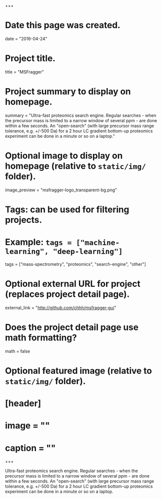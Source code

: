 +++
# Date this page was created.
date = "2016-04-24"

# Project title.
title = "MSFragger"

# Project summary to display on homepage.
summary = "Ultra-fast proteomics search engine. Regular searches - when the precursor mass is limited to a narrow window of several ppm - are done within a few seconds. An \"open-search\" (with large precursor mass range tolerance, e.g. +/-500 Da) for a 2 hour LC gradient bottom-up proteomics experiment can be done in a minute or so on a laptop."

# Optional image to display on homepage (relative to `static/img/` folder).
image_preview = "msfragger-logo_transparent-bg.png"

# Tags: can be used for filtering projects.
# Example: `tags = ["machine-learning", "deep-learning"]`
tags = ["mass-spectrometry", "proteomics", "search-engine", "other"]

# Optional external URL for project (replaces project detail page).
external_link = "http://github.com/chhh/msfragger-gui"

# Does the project detail page use math formatting?
math = false

# Optional featured image (relative to `static/img/` folder).
# [header]
# image = ""
# caption = ""

+++

Ultra-fast proteomics search engine. Regular searches - when the precursor mass is limited to a narrow window of several ppm - are done within a few seconds. An \"open-search\" (with large precursor mass range tolerance, e.g. +/-500 Da) for a 2 hour LC gradient bottom-up proteomics experiment can be done in a minute or so on a laptop.

